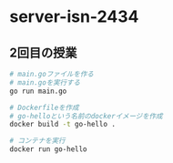 # server-isn-2434

## 2回目の授業
```bash
# main.goファイルを作る
# main.goを実行する
go run main.go

# Dockerfileを作成
# go-helloという名前のdockerイメージを作成
docker build -t go-hello .

# コンテナを実行
docker run go-hello
```